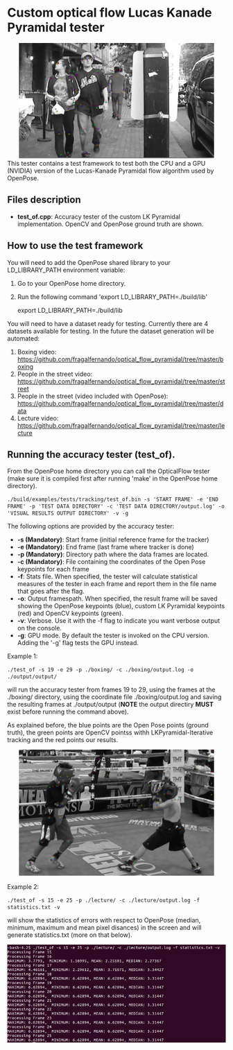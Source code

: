 

# Custom optical flow Lucas Kanade Pyramidal tester

<div align="center">
    <img src="doc_images/sample2.png", width="450">
</div>
</div>
    This tester contains a test framework to test both the CPU and a GPU (NVIDIA) version of the Lucas-Kanade Pyramidal flow algorithm used by OpenPose. 
    

## Files description

- **test_of.cpp**: Accuracy tester of the custom LK Pyramidal implementation. OpenCV and OpenPose ground truth are shown.
</div>


## How to use the test framework

You will need to add the OpenPose shared library to your LD_LIBRARY_PATH environment variable:

1. Go to your OpenPose home directory.
2. Run the following command 'export LD_LIBRARY_PATH=./build/lib'


    export LD_LIBRARY_PATH=./build/lib
    
You will need to have a dataset ready for testing. Currently there are 4 datasets available for testing. In the future the dataset generation will be automated:

1. Boxing video:
https://github.com/fragalfernando/optical_flow_pyramidal/tree/master/boxing
2. People in the street video:
https://github.com/fragalfernando/optical_flow_pyramidal/tree/master/street
3. People in the street (video included with OpenPose):
https://github.com/fragalfernando/optical_flow_pyramidal/tree/master/data
4. Lecture video:
https://github.com/fragalfernando/optical_flow_pyramidal/tree/master/lecture


## Running the accuracy tester (test_of).

From the OpenPose home directory you can call the OpticalFlow tester (make sure it is compiled first after running 'make' in the OpenPose home directory).

    ./build/examples/tests/tracking/test_of.bin -s 'START FRAME' -e 'END FRAME' -p 'TEST DATA DIRECTORY' -c 'TEST DATA DIRECTORY/output.log' -o 'VISUAL RESULTS OUTPUT DIRECTORY' -v -g 

The following options are provided by the accuracy tester:

- **-s (Mandatory)**: Start frame (initial reference frame for the tracker)
- **-e (Mandatory)**: End frame (last frame where tracker is done)
- **-p (Mandatory)**: Directory path where the data frames are located.
- **-c (Mandatory)**: File containing the coordinates of the Open Pose keypoints for each frame
- **-f**: Stats file. When specified, the tester will calculate statistical measures of the tester in each frame and report them in the file name that goes after the flag.
- **-o**: Output framespath. When specified, the result frame will be saved showing the OpenPose keypoints (blue), custom LK Pyramidal keypoints (red) and OpenCV keypoints (green).
- **-v**: Verbose. Use it with the -f flag to indicate you want verbose output on the console.
- **-g**: GPU mode. By default the tester is invoked on the CPU version. Adding the '-g' flag tests the GPU instead.

Example 1:  

    ./test_of -s 19 -e 29 -p ./boxing/ -c ./boxing/output.log -o ./output/output/ 

will run the accuracy tester from frames 19 to 29, using the frames at the ./boxing/ directory, using the coordinate file ./boxing/output.log and saving the resulting frames at ./output/output (**NOTE** the output directiry **MUST** exist before running the command above).

As explained before, the blue points are the Open Pose points (ground truth), the green points are OpenCV pointss withh LKPyramidal-Iterative tracking and the red points our results.

<div align="center">
    <img src="doc_images/result1.png", width="450">
</div>

Example 2:  

    ./test_of -s 15 -e 25 -p ./lecture/ -c ./lecture/output.log -f statistics.txt -v

will show the statistics of errors with respect to OpenPose (median, minimum, maximum and mean pixel disances) in the screen and will generate statistics.txt (more on that below).
<div align="center">
    <img src="doc_images/stats_res.png", width="600">
</div>




